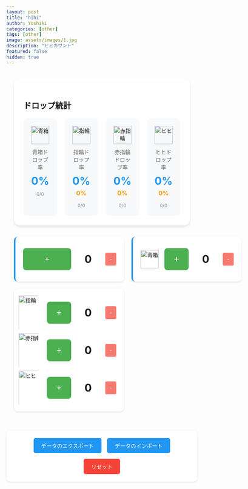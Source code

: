 ```yaml
---
layout: post
title: "hihi"
author: Yoshiki
categories: [other]
tags: [other]
image: assets/images/1.jpg
description: "ヒヒカウント"
featured: false
hidden: true
---
```


<div class="counter-container">
  <div class="layout-grid">
    <div class="stats-section">
      <h2>ドロップ統計</h2>
      <div class="stats-grid">
        <div class="stat-card">
          <div class="stat-icon">
            <img src="{{ site.baseurl }}/assets/images/hihi/blue-box.png" alt="青箱">
          </div>
          <div class="stat-label">青箱ドロップ率</div>
          <div class="stat-value"><span id="blueboxRate">0</span>%</div>
          <div class="stat-detail">
            <span id="blueboxCount">0</span>/<span id="battleCount">0</span>
          </div>
        </div>
        <div class="stat-card">
          <div class="stat-icon">
            <img src="{{ site.baseurl }}/assets/images/hihi/normal-ring.png" alt="指輪">
          </div>
          <div class="stat-label">指輪ドロップ率</div>
          <div class="stat-value"><span id="ringRate">0</span>%</div>
          <div class="stat-total-rate"><span id="ringTotalRate">0</span>%</div>
          <div class="stat-detail">
            <span id="ringCount">0</span>/<span id="blueboxCount2">0</span>
          </div>
        </div>
        <div class="stat-card">
          <div class="stat-icon">
            <img src="{{ site.baseurl }}/assets/images/hihi/red-ring.png" alt="赤指輪">
          </div>
          <div class="stat-label">赤指輪ドロップ率</div>
          <div class="stat-value"><span id="redringRate">0</span>%</div>
          <div class="stat-total-rate"><span id="redringTotalRate">0</span>%</div>
          <div class="stat-detail">
            <span id="redringCount">0</span>/<span id="blueboxCount3">0</span>
          </div>
        </div>
        <div class="stat-card">
          <div class="stat-icon">
            <img src="{{ site.baseurl }}/assets/images/hihi/hihi.png" alt="ヒヒ">
          </div>
          <div class="stat-label">ヒヒドロップ率</div>
          <div class="stat-value"><span id="hihiRate">0</span>%</div>
          <div class="stat-total-rate"><span id="hihiTotalRate">0</span>%</div>
          <div class="stat-detail">
            <span id="hihiCount">0</span>/<span id="blueboxCount4">0</span>
          </div>
        </div>
      </div>
    </div>
    <div class="counters-wrapper">
      <div class="counter-section primary">
        <div class="counter">
          <button class="increment-btn" onclick="incrementCounter('battle')">+</button>
          <span id="battleCount2">0</span>
          <button class="decrement-btn" onclick="decrementCounter('battle')">-</button>
        </div>
      </div>
      <div class="counter-section primary">
        <div class="counter">
          <div class="counter-icon">
            <img src="{{ site.baseurl }}/assets/images/hihi/blue-box.png" alt="青箱">
          </div>
          <button class="increment-btn" onclick="incrementCounter('bluebox')">+</button>
          <span id="blueboxCount5">0</span>
          <button class="decrement-btn" onclick="decrementCounter('bluebox')">-</button>
        </div>
      </div>
      <div class="counter-section">
        <div class="counter-grid">
          <div class="counter">
            <div class="counter-icon">
              <img src="{{ site.baseurl }}/assets/images/hihi/normal-ring.png" alt="指輪">
            </div>
            <button class="increment-btn" onclick="incrementCounter('ring')">+</button>
            <span id="ringCount2">0</span>
            <button class="decrement-btn" onclick="decrementCounter('ring')">-</button>
          </div>
          <div class="counter">
            <div class="counter-icon">
              <img src="{{ site.baseurl }}/assets/images/hihi/red-ring.png" alt="赤指輪">
            </div>
            <button class="increment-btn" onclick="incrementCounter('redring')">+</button>
            <span id="redringCount2">0</span>
            <button class="decrement-btn" onclick="decrementCounter('redring')">-</button>
          </div>
          <div class="counter">
            <div class="counter-icon">
              <img src="{{ site.baseurl }}/assets/images/hihi/hihi.png" alt="ヒヒ">
            </div>
            <button class="increment-btn" onclick="incrementCounter('hihi')">+</button>
            <span id="hihiCount2">0</span>
            <button class="decrement-btn" onclick="decrementCounter('hihi')">-</button>
          </div>
        </div>
      </div>
    </div>

  </div>
</div>

<div class="data-management">
  <button onclick="exportData()" class="management-btn">データのエクスポート</button>
  <button onclick="showImport()" class="management-btn">データのインポート</button>
  <button onclick="resetData()" class="management-btn danger">リセット</button>
</div>

<div id="export-area" style="display: none;">
  <div class="export-overlay" onclick="hideExport()"></div>
  <div class="export-modal">
    <h3>エクスポートデータ</h3>
    <p>以下のテキストをコピーして保存してください：</p>
    <textarea id="export-text" readonly onclick="this.select()"></textarea>
    <div class="export-buttons">
      <button onclick="copyExport()" class="management-btn">コピー</button>
      <button onclick="hideExport()" class="management-btn">閉じる</button>
    </div>
  </div>
</div>

<div id="import-area" style="display: none;">
  <div class="export-overlay" onclick="hideImport()"></div>
  <div class="export-modal">
    <h3>データのインポート</h3>
    <p>保存したJSONテキストを貼り付けてください：</p>
    <textarea id="import-text" placeholder="ここにJSONテキストを貼り付け"></textarea>
    <div class="export-buttons">
      <button onclick="importData()" class="management-btn">インポート</button>
      <button onclick="hideImport()" class="management-btn">キャンセル</button>
    </div>
  </div>
</div>

<script src="https://cdn.jsdelivr.net/npm/canvas-confetti@1.6.0/dist/confetti.browser.min.js"></script>

<style>
  .counter-container {
    max-width: 1200px;
    margin: 0 auto;
    padding: 20px;
  }

  .layout-grid {
    display: flex;
    flex-direction: column;
    gap: 30px;
  }

  .stats-section {
    padding: 25px;
    background-color: #ffffff;
    border-radius: 15px;
    box-shadow: 0 4px 6px rgba(0, 0, 0, 0.1);
  }

  .stats-grid {
    display: grid;
    grid-template-columns: repeat(auto-fit, minmax(250px, 1fr));
    gap: 20px;
    margin-top: 20px;
  }

  .counters-wrapper {
    display: grid;
    gap: 20px;
  }

  @media (min-width: 768px) {
    .stats-grid {
      grid-template-columns: repeat(4, 1fr);
    }

    .counters-wrapper {
      grid-template-columns: repeat(2, 1fr);
    }
  }

  @media (min-width: 1200px) {
    .counter-container {
      max-width: 1400px;
    }

    .counters-wrapper {
      grid-template-columns: repeat(3, 1fr);
    }
  }

  .stat-card {
    padding: 20px;
    background: #f8f9fa;
    border-radius: 10px;
    text-align: center;
    transition: transform 0.2s;
    display: flex;
    flex-direction: column;
    align-items: center;
    gap: 10px;
  }

  .stat-card:hover {
    transform: translateY(-2px);
  }

  .stat-icon {
    width: 48px;
    height: 48px;
  }

  .stat-icon img {
    width: 100%;
    height: 100%;
    object-fit: contain;
  }

  .stat-label {
    font-size: 14px;
    color: #666;
  }

  .stat-value {
    font-size: 28px;
    font-weight: bold;
    color: #2196F3;
  }

  .stat-detail {
    font-size: 12px;
    color: #888;
  }

  .counter-section {
    background: #fff;
    padding: 20px;
    border-radius: 10px;
    box-shadow: 0 2px 5px rgba(0, 0, 0, 0.1);
  }

  .counter-section.primary {
    border-left: 4px solid #2196F3;
  }

  .counter {
    display: flex;
    align-items: center;
    gap: 15px;
    margin: 10px 0;
  }

  .counter-icon {
    width: 48px;
    height: 48px;
    display: flex;
    align-items: center;
    justify-content: center;
  }

  .counter-icon img {
    width: 100%;
    height: 100%;
    object-fit: contain;
  }

  .increment-btn {
    padding: 15px 25px;
    font-size: 24px;
    cursor: pointer;
    background: #4CAF50;
    color: white;
    border: none;
    border-radius: 8px;
    transition: transform 0.1s, background-color 0.2s;
    flex-grow: 1;
  }

  .increment-btn:active {
    transform: scale(0.95);
    background: #45a049;
  }

  .decrement-btn {
    padding: 8px 12px;
    font-size: 16px;
    cursor: pointer;
    background: #f44336;
    color: white;
    border: none;
    border-radius: 4px;
    opacity: 0.7;
  }

  .counter span {
    font-size: 28px;
    min-width: 60px;
    text-align: center;
    font-weight: bold;
  }

  .counter-grid {
    display: grid;
    grid-template-columns: repeat(auto-fit, minmax(250px, 1fr));
    gap: 15px;
  }

  .counter label {
    font-size: 16px;
    font-weight: bold;
    min-width: 70px;
  }

  @media (max-width: 480px) {
    .stats-grid {
      grid-template-columns: 1fr;
    }
    
    .counter-grid {
      grid-template-columns: 1fr;
    }
    
    .increment-btn {
      padding: 20px 30px;
    }

    .stat-icon {
      width: 40px;
      height: 40px;
    }

    .counter-icon {
      width: 28px;
      height: 28px;
    }

    .stat-card {
      padding: 15px;
    }
  }

  .export-overlay {
    position: fixed;
    top: 0;
    left: 0;
    right: 0;
    bottom: 0;
    background: rgba(0, 0, 0, 0.5);
    z-index: 1000;
  }

  .export-modal {
    position: fixed;
    top: 50%;
    left: 50%;
    transform: translate(-50%, -50%);
    background: white;
    padding: 20px;
    border-radius: 10px;
    z-index: 1001;
    width: 90%;
    max-width: 600px;
  }

  .export-modal h3 {
    margin-top: 0;
  }

  .export-modal textarea {
    width: 100%;
    height: 200px;
    margin: 10px 0;
    padding: 10px;
    font-family: monospace;
    border: 1px solid #ddd;
    border-radius: 5px;
    resize: none;
  }

  .export-buttons {
    display: flex;
    gap: 10px;
    justify-content: flex-end;
  }

  .data-management {
    margin-top: 30px;
    padding: 20px;
    background: #fff;
    border-radius: 10px;
    box-shadow: 0 2px 5px rgba(0,0,0,0.1);
    display: flex;
    gap: 15px;
    flex-wrap: wrap;
    justify-content: center;
  }

  .management-btn {
    padding: 10px 20px;
    font-size: 14px;
    border: none;
    border-radius: 5px;
    background: #2196F3;
    color: white;
    cursor: pointer;
    transition: background-color 0.2s;
  }

  .management-btn:hover {
    background: #1976D2;
  }

  .management-btn.danger {
    background: #f44336;
  }

  .management-btn.danger:hover {
    background: #d32f2f;
  }

  /* アイテムカウンターの画像サイズを大きく */
  .counter-grid .counter-icon {
    width: 64px;
    height: 64px;
  }

  .counter-grid .counter-icon img {
    width: 140%;
    height: 140%;
    object-fit: contain;
    transform: translateX(-15%); /* 中央に寄せる調整 */
  }

  .stat-total-rate {
    font-size: 16px;
    font-weight: bold;
    color: #FF9800;
    margin: -5px 0 5px 0;
  }
</style>

<script>
let counters = {
  battle: 0,
  bluebox: 0,
  ring: 0,
  redring: 0,
  hihi: 0
};

// ページ読み込み時にローカルストレージからデータを読み込む
document.addEventListener('DOMContentLoaded', () => {
  const saved = localStorage.getItem('hihiCounterData');
  if (saved) {
    try {
      const data = JSON.parse(saved);
      if (data.counters) {
        counters = data.counters;
        updateDisplay();
      }
    } catch (error) {
      console.error('データの読み込みに失敗しました:', error);
    }
  }
});

function saveToStorage() {
  const data = {
    counters: counters,
    timestamp: new Date().toISOString(),
    version: '1.0'
  };
  localStorage.setItem('hihiCounterData', JSON.stringify(data));
}

function exportData() {
  const data = {
    counters: counters,
    timestamp: new Date().toISOString(),
    version: '1.0'
  };
  
  const exportArea = document.getElementById('export-area');
  const exportText = document.getElementById('export-text');
  exportText.value = JSON.stringify(data, null, 2);
  exportArea.style.display = 'block';
}

function hideExport() {
  document.getElementById('export-area').style.display = 'none';
}

function copyExport() {
  const exportText = document.getElementById('export-text');
  exportText.select();
  document.execCommand('copy');
}

function showImport() {
  const importArea = document.getElementById('import-area');
  const importText = document.getElementById('import-text');
  importText.value = '';
  importArea.style.display = 'block';
}

function hideImport() {
  document.getElementById('import-area').style.display = 'none';
}

function importData() {
  const importText = document.getElementById('import-text').value;
  if (!importText.trim()) {
    alert('テキストを入力してください。');
    return;
  }

  try {
    const data = JSON.parse(importText);
    if (data.counters && data.version === '1.0') {
      counters = data.counters;
      updateDisplay();
      saveToStorage();
      hideImport();
      alert('データを正常にインポートしました。');
    } else {
      alert('無効なデータ形式です。');
    }
  } catch (error) {
    console.error('インポートエラー:', error);
    alert('データのインポートに失敗しました。正しいJSONテキストを入力してください。');
  }
}

function celebrateHihi() {
  // 紙吹雪の演出
  const count = 200;
  const defaults = {
    origin: { y: 0.7 },
    zIndex: 9999
  };

  function fire(particleRatio, opts) {
    confetti({
      ...defaults,
      ...opts,
      particleCount: Math.floor(count * particleRatio),
    });
  }

  fire(0.25, {
    spread: 26,
    startVelocity: 55,
  });
  fire(0.2, {
    spread: 60,
  });
  fire(0.35, {
    spread: 100,
    decay: 0.91,
    scalar: 0.8
  });
  fire(0.1, {
    spread: 120,
    startVelocity: 25,
    decay: 0.92,
    scalar: 1.2
  });
  fire(0.1, {
    spread: 120,
    startVelocity: 45,
  });
}

function incrementCounter(type) {
  counters[type]++;
  updateDisplay();
  saveToStorage();
  
  const btn = event.target;
  btn.style.transform = 'scale(0.95)';
  setTimeout(() => {
    btn.style.transform = 'scale(1)';
  }, 100);

  // ヒヒの場合は演出を追加
  if (type === 'hihi') {
    celebrateHihi();
  }
}

function decrementCounter(type) {
  if (counters[type] > 0) {
    counters[type]--;
    updateDisplay();
    saveToStorage();
  }
}

function updateDisplay() {
  // カウンター表示の更新
  document.getElementById('battleCount').textContent = counters.battle;
  document.getElementById('battleCount2').textContent = counters.battle;
  document.getElementById('blueboxCount').textContent = counters.bluebox;
  document.getElementById('blueboxCount2').textContent = counters.bluebox;
  document.getElementById('blueboxCount3').textContent = counters.bluebox;
  document.getElementById('blueboxCount4').textContent = counters.bluebox;
  document.getElementById('blueboxCount5').textContent = counters.bluebox;
  document.getElementById('ringCount').textContent = counters.ring;
  document.getElementById('ringCount2').textContent = counters.ring;
  document.getElementById('redringCount').textContent = counters.redring;
  document.getElementById('redringCount2').textContent = counters.redring;
  document.getElementById('hihiCount').textContent = counters.hihi;
  document.getElementById('hihiCount2').textContent = counters.hihi;
  
  // 確率計算と表示の更新
  const battleCount = counters.battle || 1;
  const blueboxCount = counters.bluebox || 1;
  
  document.getElementById('blueboxRate').textContent = 
    ((counters.bluebox / battleCount) * 100).toFixed(2);
  document.getElementById('ringRate').textContent = 
    ((counters.ring / blueboxCount) * 100).toFixed(2);
  document.getElementById('redringRate').textContent = 
    ((counters.redring / blueboxCount) * 100).toFixed(2);
  document.getElementById('hihiRate').textContent = 
    ((counters.hihi / blueboxCount) * 100).toFixed(2);

  // 全体ドロップ率の更新（バトル数に対する割合）
  document.getElementById('ringTotalRate').textContent = 
    ((counters.ring / battleCount) * 100).toFixed(2);
  document.getElementById('redringTotalRate').textContent = 
    ((counters.redring / battleCount) * 100).toFixed(2);
  document.getElementById('hihiTotalRate').textContent = 
    ((counters.hihi / battleCount) * 100).toFixed(2);
}

function resetData() {
  if (confirm('本当にすべてのカウンターをリセットしますか？')) {
    counters = {
      battle: 0,
      bluebox: 0,
      ring: 0,
      redring: 0,
      hihi: 0
    };
    updateDisplay();
    saveToStorage();
    alert('すべてのカウンターをリセットしました。');
  }
}
</script>
